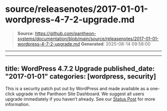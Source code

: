 # source/releasenotes/2017-01-01-wordpress-4-7-2-upgrade.md

> **Source**: https://github.com/pantheon-systems/documentation/blob/main/source/releasenotes/2017-01-01-wordpress-4-7-2-upgrade.md
> **Generated**: 2025-08-14 09:58:00

---

---
title: WordPress 4.7.2 Upgrade
published_date: "2017-01-01"
categories: [wordpress, security]
---
This is a security patch put out by WordPress and made available as a one-click upgrade in the Pantheon Site Dashboard. We suggest all users upgrade immediately if you haven’t already. See our [Status Post](https://status.pantheon.io/incidents/xb3w9xc5fdgp) for more information.
